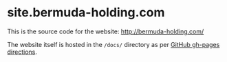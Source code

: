 # site.bermuda-holding.com

This is the source code for the website: http://bermuda-holding.com/

The website itself is hosted in the `/docs/` directory as per [GitHub gh-pages directions](https://help.github.com/en/articles/configuring-a-publishing-source-for-github-pages).
